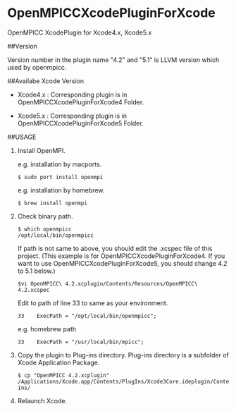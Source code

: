 OpenMPICCXcodePluginForXcode
=============================

OpenMPICC XcodePlugin for Xcode4.x, Xcode5.x

##Version

Version number in the plugin name "4.2" and "5.1" is LLVM version which used by openmpicc.


##Availabe Xcode Version

* Xcode4.x : Corresponding plugin is in OpenMPICCXcodePluginForXcode4 Folder.

* Xcode5.x : Corresponding plugin is in OpenMPICCXcodePluginForXcode5 Folder.

##USAGE

1. Install OpenMPI.

    e.g. installation by macports.

    ```
    $ sudo port install openmpi
    ```
    
    e.g. installation by homebrew.

    ```
    $ brew install openmpi
    ```


2. Check binary path.

    ```
    $ which openmpicc
    /opt/local/bin/openmpicc
    ```

    If path is not same to above, you should edit the .xcspec file of this project.
	(This example is for OpenMPICCXcodePluginForXcode4. If you want to use OpenMPICCXcodePluginForXcode5, you should change 4.2 to 5.1 below.)


    ```
    $vi OpenMPICC\ 4.2.xcplugin/Contents/Resources/OpenMPICC\ 4.2.xcspec
    ```

    Edit to path of line 33 to same as your environment.

    ```
    33    ExecPath = "/opt/local/bin/openmpicc";
    ```

    e.g. homebrew path

    ```
    33    ExecPath = "/usr/local/bin/mpicc";
    ```


3. Copy the plugin to Plug-ins directory. Plug-ins directory is a subfolder of Xcode Application Package.

    ```
    $ cp "OpenMPICC 4.2.xcplugin"  /Applications/Xcode.app/Contents/PlugIns/Xcode3Core.ideplugin/Contents/SharedSupport/Developer/Library/Xcode/Plug-ins/
    ```

4. Relaunch Xcode.

